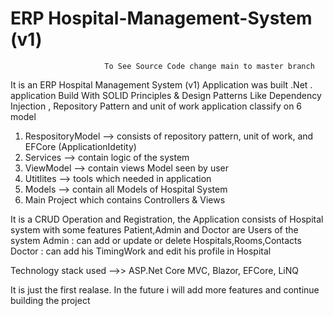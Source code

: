 # ERP Hospital-Management-System (v1)

                         To See Source Code change main to master branch

It is an ERP Hospital Management System (v1)
Application was built .Net .
application Build With SOLID Principles &
Design Patterns Like Dependency Injection , Repository Pattern and unit of work
application classify on 6 model 
1) RespositoryModel --> consists of repository pattern, unit of work, and EFCore (ApplicationIdetity)
2) Services --> contain logic of the system 
3) ViewModel --> contain views Model seen by user
4) Utitlites --> tools which needed in application
5) Models --> contain all Models of Hospital System
6) Main Project which contains Controllers & Views
 
It is a CRUD Operation and Registration,
the Application consists of Hospital system with some features
Patient,Admin and Doctor are Users of the system 
Admin : can add or update or delete Hospitals,Rooms,Contacts 
Doctor : can add his TimingWork and edit his profile in Hospital 

Technology stack used -->> ASP.Net Core MVC, Blazor, EFCore, LiNQ

It is just the first realase. 
In the future i will add more features and continue building the project
